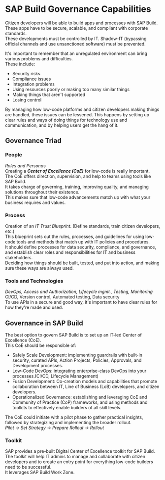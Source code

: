 # SAP Build Governance Capabilities
Citizen developers will be able to build apps and processes with SAP Build. These apps have to be secure, scalable, and compliant with corporate standards.<br>
These developments must be controlled by IT. Shadow-IT (bypassing official channels and use unsanctioned software) must be prevented.<br>

It's important to remember that an unregulated environment can bring various problems and difficulties.<br> 
These include:
- Security risks
- Compliance issues
- Integration problems
- Using resources poorly or making too many similar things
- Making things that aren't supported
- Losing control

By managing how low-code platforms and citizen developers making things are handled, these issues can be lessened.
This happens by setting up clear rules and ways of doing things for technology use and communication, and by helping users get the hang of it.

## Governance Triad
### People 
*Roles and Personas* <br>
Creating a ***Center of Excellence (CoE)*** for low-code is really important.<br>
The CoE offers direction, supervision, and help to teams using tools like SAP Build.<br> 
It takes charge of governing, training, improving quality, and managing solutions throughout their existence.<br> 
This makes sure that low-code advancements match up with what your business requires and values.<br>
### Process
Creation of an *IT Trust Blueprint*. (Define standards, train citizen developers, etc.)<br>
This blueprint sets out the rules, processes, and guidelines for using low-code tools and methods that match up with IT policies and procedures.<br>
It should define processes for data security, compliance, and governance, and establish clear roles and responsibilities for IT and business stakeholders.<br>
Deciding how things should be built, tested, and put into action, and making sure these ways are always used.<br> 
### Tools and Technologies
*DevOps, Access and Authorization, Lifecycle mgmt., Testing, Monitoring*<br>
CI/CD, Version control, Automated testing, Data security<br>
To use APIs in a secure and good way, it's important to have clear rules for how they're made and used.<br>

## Governance in SAP Build
The best option to govern SAP Build is to set up an IT-led Center of Excellence (CoE).<br>
This CoE should be responsible of:
- Safely Scale Development: implementing guardrails with built-in security, curated APIs, Action Projects, Policies, Approvals, and Development processes. 
- Low-Code DevOps: integrating enterprise-class DevOps into your processes.(CI/CD, Lifecycle Management)
- Fusion Development: Co-creation models and capabilities that promote collaboration between IT, Line of Business (LoB) developers, and citizen developers.
- Operationalized Governance: establishing and leveraging CoE and Community of Practice (CoP) frameworks, and using methods and toolkits to effectively enable builders of all skill levels.

The CoE could initiate with a pilot phase to gather practical insights, followed by strategizing and implementing the broader rollout.<br>
*Pilot -> Set Strategy -> Prepare Rollout -> Rollout*<br>

### Toolkit
SAP provides a pre-built Digital Center of Excellence toolkit for SAP Build.<br>
The toolkit will help IT admins to manage and collaborate with citizen developers and to create an entry point for everything low-code builders need to be successful.<br>
It leverages SAP Build Work Zone.<br>

